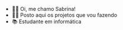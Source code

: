 - 🙋‍♀️ Oi, me chamo Sabrina!
- 👩‍💻 Posto aqui os projetos que vou fazendo
- 📚 Estudante em informática

